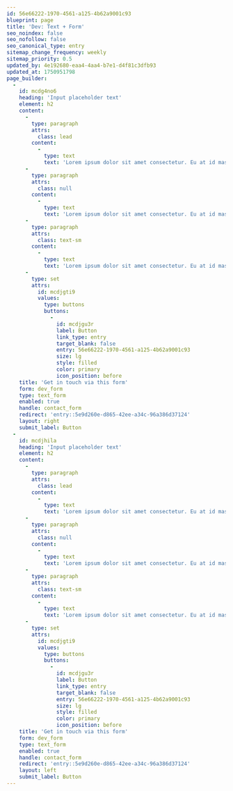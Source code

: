 ```yaml
---
id: 56e66222-1970-4561-a125-4b62a9001c93
blueprint: page
title: 'Dev: Text + Form'
seo_noindex: false
seo_nofollow: false
seo_canonical_type: entry
sitemap_change_frequency: weekly
sitemap_priority: 0.5
updated_by: 4e192680-eaa4-4aa4-b7e1-d4f81c3dfb93
updated_at: 1750951798
page_builder:
  -
    id: mcdg4no6
    heading: 'Input placeholder text'
    element: h2
    content:
      -
        type: paragraph
        attrs:
          class: lead
        content:
          -
            type: text
            text: 'Lorem ipsum dolor sit amet consectetur. Eu at id massa morbi. Enim nunc nisl auctor consequat et platea aliquam. Nunc purus ultricies eleifend bibendum. Enim pellentesque diam diam feugiat et auctor placerat tellus. Turpis sodales adipiscing est nisi dictum semper. Facilisi pellentesque morbi quisque nec odio nisl bibendum. At posuere leo est sollicitudin.'
      -
        type: paragraph
        attrs:
          class: null
        content:
          -
            type: text
            text: 'Lorem ipsum dolor sit amet consectetur. Eu at id massa morbi. Enim nunc nisl auctor consequat et platea aliquam. Nunc purus ultricies eleifend bibendum. Enim pellentesque diam diam feugiat et auctor placerat tellus. Turpis sodales adipiscing est nisi dictum semper. Facilisi pellentesque morbi quisque nec odio nisl bibendum. At posuere leo est sollicitudin.'
      -
        type: paragraph
        attrs:
          class: text-sm
        content:
          -
            type: text
            text: 'Lorem ipsum dolor sit amet consectetur. Eu at id massa morbi. Enim nunc nisl auctor consequat et platea aliquam. Nunc purus ultricies eleifend bibendum. Enim pellentesque diam diam feugiat et auctor placerat tellus. Turpis sodales adipiscing est nisi dictum semper. Facilisi pellentesque morbi quisque nec odio nisl bibendum. At posuere leo est sollicitudin.'
      -
        type: set
        attrs:
          id: mcdjgti9
          values:
            type: buttons
            buttons:
              -
                id: mcdjgu3r
                label: Button
                link_type: entry
                target_blank: false
                entry: 56e66222-1970-4561-a125-4b62a9001c93
                size: lg
                style: filled
                color: primary
                icon_position: before
    title: 'Get in touch via this form'
    form: dev_form
    type: text_form
    enabled: true
    handle: contact_form
    redirect: 'entry::5e9d260e-d865-42ee-a34c-96a386d37124'
    layout: right
    submit_label: Button
  -
    id: mcdjhila
    heading: 'Input placeholder text'
    element: h2
    content:
      -
        type: paragraph
        attrs:
          class: lead
        content:
          -
            type: text
            text: 'Lorem ipsum dolor sit amet consectetur. Eu at id massa morbi. Enim nunc nisl auctor consequat et platea aliquam. Nunc purus ultricies eleifend bibendum. Enim pellentesque diam diam feugiat et auctor placerat tellus. Turpis sodales adipiscing est nisi dictum semper. Facilisi pellentesque morbi quisque nec odio nisl bibendum. At posuere leo est sollicitudin.'
      -
        type: paragraph
        attrs:
          class: null
        content:
          -
            type: text
            text: 'Lorem ipsum dolor sit amet consectetur. Eu at id massa morbi. Enim nunc nisl auctor consequat et platea aliquam. Nunc purus ultricies eleifend bibendum. Enim pellentesque diam diam feugiat et auctor placerat tellus. Turpis sodales adipiscing est nisi dictum semper. Facilisi pellentesque morbi quisque nec odio nisl bibendum. At posuere leo est sollicitudin.'
      -
        type: paragraph
        attrs:
          class: text-sm
        content:
          -
            type: text
            text: 'Lorem ipsum dolor sit amet consectetur. Eu at id massa morbi. Enim nunc nisl auctor consequat et platea aliquam. Nunc purus ultricies eleifend bibendum. Enim pellentesque diam diam feugiat et auctor placerat tellus. Turpis sodales adipiscing est nisi dictum semper. Facilisi pellentesque morbi quisque nec odio nisl bibendum. At posuere leo est sollicitudin.'
      -
        type: set
        attrs:
          id: mcdjgti9
          values:
            type: buttons
            buttons:
              -
                id: mcdjgu3r
                label: Button
                link_type: entry
                target_blank: false
                entry: 56e66222-1970-4561-a125-4b62a9001c93
                size: lg
                style: filled
                color: primary
                icon_position: before
    title: 'Get in touch via this form'
    form: dev_form
    type: text_form
    enabled: true
    handle: contact_form
    redirect: 'entry::5e9d260e-d865-42ee-a34c-96a386d37124'
    layout: left
    submit_label: Button
---
```

